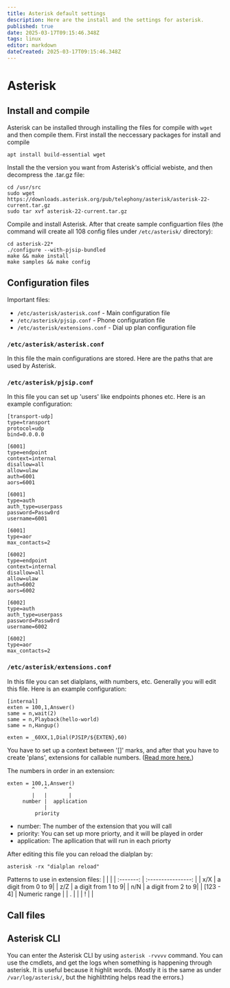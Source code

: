 ```yaml
---
title: Asterisk default settings
description: Here are the install and the settings for asterisk.
published: true
date: 2025-03-17T09:15:46.348Z
tags: linux
editor: markdown
dateCreated: 2025-03-17T09:15:46.348Z
---
```


# Asterisk

## Install and compile
Asterisk can be installed through installing the files for compile with `wget` and then compile them.
First install the neccessary packages for install and compile
```
apt install build-essential wget
```

Install the the version you want from Asterisk's official webiste, and then decompress the .tar.gz file:
```
cd /usr/src
sudo wget https://downloads.asterisk.org/pub/telephony/asterisk/asterisk-22-current.tar.gz
sudo tar xvf asterisk-22-current.tar.gz
```

Compile and install Asterisk. After that create sample configuartion files (the command will create all 108 config files under `/etc/asterisk/` directory):
```
cd asterisk-22*
./configure --with-pjsip-bundled
make && make install
make samples && make config
```

## Configuration files
Important files:
- `/etc/asterisk/asterisk.conf` - Main configuration file
- `/etc/asterisk/pjsip.conf` - Phone configuration file
- `/etc/asterisk/extensions.conf` - Dial up plan configuration file

### `/etc/asterisk/asterisk.conf`
In this file the main configurations are stored. Here are the paths that are used by Asterisk.

### `/etc/asterisk/pjsip.conf`
In this file you can set up 'users' like endpoints phones etc.
Here is an example configuration:
```
[transport-udp]
type=transport
protocol=udp
bind=0.0.0.0

[6001]
type=endpoint
context=internal
disallow=all
allow=ulaw
auth=6001
aors=6001

[6001]
type=auth
auth_type=userpass
password=Passw0rd
username=6001

[6001]
type=aor
max_contacts=2

[6002]
type=endpoint
context=internal
disallow=all
allow=ulaw
auth=6002
aors=6002

[6002]
type=auth
auth_type=userpass
password=Passw0rd
username=6002

[6002]
type=aor
max_contacts=2
```

### `/etc/asterisk/extensions.conf`
In this file you can set dialplans, with numbers, etc. Generally you will edit this file.
Here is an example configuration:
```
[internal]
exten = 100,1,Answer()
same = n,wait(2)
same = n,Playback(hello-world)
same = n,Hangup()

exten = _60XX,1,Dial(PJSIP/${EXTEN},60)
```
You have to set up a context between '[]' marks, and after that you have to create 'plans', extensions for callable numbers. ([Read more here.](https://docs.asterisk.org/Configuration/Dialplan/Contexts-Extensions-and-Priorities/#dialplan-priorities))

The numbers in order in an extension:
```
exten = 100,1,Answer()
        ^   ^       ^
        |   |       |
     number |  application
            |
         priority
```
- number: The number of the extension that you will call
- priority: You can set up more priorty, and it will be played in order
- application: The apllication that will run in each priorty


After editing this file you can reload the dialplan by:
```
asterisk -rx "dialplan reload"
```

Patterns to use in extension files:
|           |                    |
| :-------: | :----------------: |
|    x/X    | a digit from 0 to 9|
|    z/Z    | a digit from 1 to 9|
|    n/N    | a digit from 2 to 9|
| [123 - 4] | Numeric range      |
|     .     |                    |
|     !     |                    |

## Call files

## Asterisk CLI
You can enter the Asterisk CLI by using `asterisk -rvvvv` command. You can use the cmdlets, and get the logs when something is happening through asterisk. It is useful because it highlit words. (Mostly it is the same as under `/var/log/asterisk/`, but the highlithting helps read the errors.)
